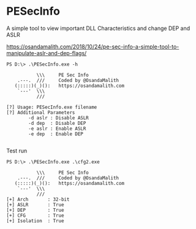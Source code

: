 # PESecInfo

A simple tool to view important DLL Characteristics and change DEP and ASLR

https://osandamalith.com/2018/10/24/pe-sec-info-a-simple-tool-to-manipulate-aslr-and-dep-flags/

```
PS D:\> .\PESecInfo.exe -h

           \\\     PE Sec Info
    .---.  ///     Coded by @OsandaMalith
   (:::::)(_)():   https://osandamalith.com
    `---'  \\\
           ///

[?] Usage: PESecInfo.exe filename
[?] Additional Parameters
        -d aslr : Disable ASLR
        -d dep  : Disable DEP
        -e aslr : Enable ASLR
        -e dep  : Enable DEP
 
```

Test run

```
PS D:\> .\PESecInfo.exe .\cfg2.exe

           \\\     PE Sec Info
    .---.  ///     Coded by @OsandaMalith
   (:::::)(_)():   https://osandamalith.com
    `---'  \\\
           ///
[+] Arch       : 32-bit
[+] ASLR       : True
[+] DEP        : True
[+] CFG        : True
[+] Isolation  : True
```

